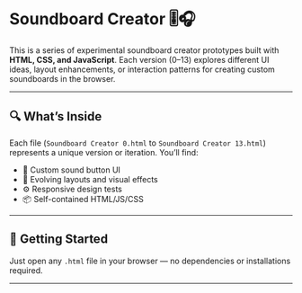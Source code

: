 # Soundboard Creator 🎚️🎧

This is a series of experimental soundboard creator prototypes built with **HTML, CSS, and JavaScript**. Each version (0–13) explores different UI ideas, layout enhancements, or interaction patterns for creating custom soundboards in the browser.

---

## 🔍 What’s Inside

Each file (`Soundboard Creator 0.html` to `Soundboard Creator 13.html`) represents a unique version or iteration. You’ll find:

- 🎵 Custom sound button UI
- 🎨 Evolving layouts and visual effects
- ⚙️ Responsive design tests
- 📦 Self-contained HTML/JS/CSS

---

## 🚀 Getting Started

Just open any `.html` file in your browser — no dependencies or installations required.

---

